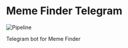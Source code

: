 # Meme Finder Telegram
![Pipeline](https://git.averyan.ru/meme-finder/bots/telegram/badges/main/pipeline.svg)

Telegram bot for Meme Finder
